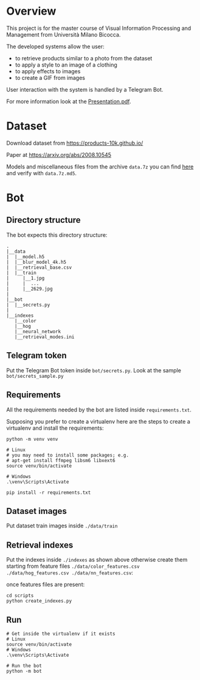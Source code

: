 # Overview

This project is for the master course of Visual Information Processing and Management from Università Milano Bicocca.


The developed systems allow the user:
- to retrieve products similar to a photo from the dataset
- to apply a style to an image of a clothing
- to apply effects to images
- to create a GIF from images

User interaction with the system is handled by a Telegram Bot.

For more information look at the [Presentation.pdf](Presentation.pdf).

# Dataset

Download dataset from https://products-10k.github.io/

Paper at https://arxiv.org/abs/2008.10545

Models and miscellaneous files from the archive `data.7z` you can find [here](https://drive.google.com/drive/folders/1hV-yZ98X1isiRYvwhKSkEviUUUZsPT0i?usp=sharing) and verify with `data.7z.md5`.

# Bot

## Directory structure

The bot expects this directory structure:
```
.
|__data
|  |__model.h5
|  |__blur_model_4k.h5
|  |__retrieval_base.csv
|  |__train
|     |__1.jpg
|     |  ...
|     |__2629.jpg
|
|__bot
|  |__secrets.py
|
|__indexes
   |__color
   |__hog
   |__neural_network
   |__retrieval_modes.ini
```

## Telegram token

Put the Telegram Bot token inside `bot/secrets.py`. Look at the sample
`bot/secrets_sample.py`

## Requirements

All the requirements needed by the bot are listed inside `requirements.txt`.

Supposing you prefer to create a virtualenv here are the steps to create a virtualenv and install the requirements:
```
python -m venv venv

# Linux
# you may need to install some packages; e.g.
# apt-get install ffmpeg libsm6 libxext6
source venv/bin/activate

# Windows
.\venv\Scripts\Activate

pip install -r requirements.txt
```

## Dataset images
Put dataset train images inside `./data/train`

## Retrieval indexes
Put the indexes inside `./indexes` as shown above otherwise create them starting
from feature files `./data/color_features.csv  ./data/hog_features.csv
./data/nn_features.csv`:

once features files are present:
```
cd scripts
python create_indexes.py
```


## Run
```
# Get inside the virtualenv if it exists
# Linux
source venv/bin/activate
# Windows
.\venv\Scripts\Activate

# Run the bot
python -m bot
```
